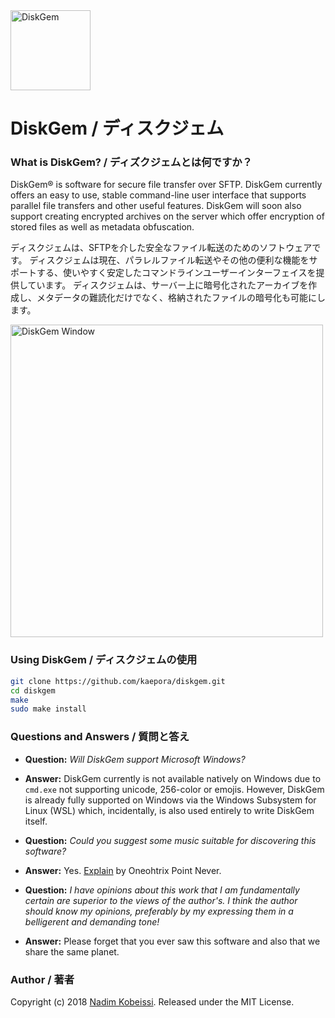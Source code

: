 <img src="https://diskgem.info/img/diskgem.svg" alt="DiskGem" width="128" />

# DiskGem / ディスクジェム

### What is DiskGem? / ディズクジェムとは何ですか？
DiskGem® is software for secure file transfer over SFTP. 
DiskGem currently offers an easy to use, stable command-line user interface that supports parallel file transfers and other useful features. DiskGem will soon also support creating encrypted archives on the server which offer encryption of stored files as well as metadata obfuscation.

ディスクジェムは、SFTPを介した安全なファイル転送のためのソフトウェアです。
ディスクジェムは現在、パラレルファイル転送やその他の便利な機能をサポートする、使いやすく安定したコマンドラインユーザーインターフェイスを提供しています。 ディスクジェムは、サーバー上に暗号化されたアーカイブを作成し、メタデータの難読化だけでなく、格納されたファイルの暗号化も可能にします。

<img src="https://diskgem.info/img/window.png" alt="DiskGem Window" width="500" />

### Using DiskGem / ディスクジェムの使用
```sh
git clone https://github.com/kaepora/diskgem.git
cd diskgem
make
sudo make install
```

### Questions and Answers / 質問と答え

- **Question:** _Will DiskGem support Microsoft Windows?_
- **Answer:** DiskGem currently is not available natively on Windows due to `cmd.exe` not supporting unicode, 256-color or emojis. However, DiskGem is already fully supported on Windows via the Windows Subsystem for Linux (WSL) which, incidentally, is also used entirely to write DiskGem itself.

- **Question:** _Could you suggest some music suitable for discovering this software?_
- **Answer:** Yes. [Explain](https://oneohtrixpointnever1.bandcamp.com/track/explain) by Oneohtrix Point Never.

- **Question:** _I have opinions about this work that I am fundamentally certain are superior to the views of the author's. I think the author should know my opinions, preferably by my expressing them in a belligerent and demanding tone!_
- **Answer:** Please forget that you ever saw this software and also that we share the same planet.

### Author / 著者
Copyright (c) 2018 [Nadim Kobeissi](https://nadim.computer). Released under the MIT License.
